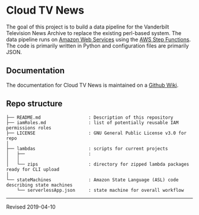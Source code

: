 # Cloud TV News
The goal of this project is to build a data pipeline for the Vanderbilt Television News Archive to replace the existing perl-based system. The data pipeline runs on [Amazon Web Services](https://aws.amazon.com/) using the [AWS Step Functions](https://aws.amazon.com/step-functions/). The code is primarily written in Python and configuration files are primarily JSON.

## Documentation

The documentation for Cloud TV News is maintained on a [Github Wiki](https://github.com/HeardLibrary/cloud-tvnews/wiki).


## Repo structure

```
├── README.md                  : Description of this repository
├── iamRoles.md                : list of potentially reusable IAM permissions roles
├── LICENSE                    : GNU General Public License v3.0 for repo
│
├── lambdas                    : scripts for current projects
│   ├──                        : 
│   │
│   └── zips                   : directory for zipped lambda packages ready for CLI upload
│ 
└── stateMachines              : Amazon State Language (ASL) code describing state machines
    └── serverlessApp.json     : state machine for overall workflow
```

----
Revised 2019-04-10
